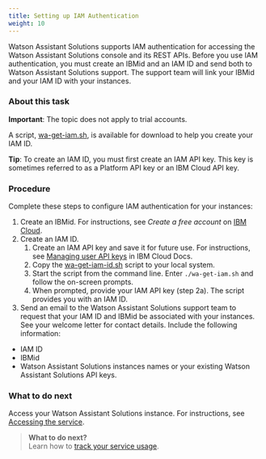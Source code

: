 ```yaml
---
title: Setting up IAM Authentication
weight: 10
---
```

Watson Assistant Solutions supports IAM authentication for accessing the Watson Assistant Solutions console and its REST APIs.  Before you use IAM authentication, you must create an IBMid and an IAM ID and send both to Watson Assistant Solutions support. The support team will link your IBMid and your IAM ID with your instances.

### About this task

**Important**: The topic does not apply to trial accounts.

A script, [wa-get-iam.sh](https://watson-personal-assistant.github.io/developer/assets/scripts/wa-get-iam-id.sh), is available for download to help you create your IAM ID.

**Tip**: To create an IAM ID, you must first create an IAM API key. This key is sometimes referred to as a Platform API key or an IBM Cloud API key.

### Procedure
Complete these steps to configure IAM authentication for your instances:
1.	Create an IBMid.  For instructions, see *Create a free account* on  [IBM Cloud](https://bluemix.net).
2.	Create an IAM ID.
    1. Create an IAM API key and save it for future use.  For instructions, see [Managing user API keys](https://console.bluemix.net/docs/iam/userid_keys.html#userapikey) in IBM Cloud Docs.
    2. Copy the [wa-get-iam-id.sh]({{site.baseurl}}/assets/scripts/wa-get-iam-id.sh) script to your local system.
    3. Start the script from the command line.  Enter `./wa-get-iam.sh` and follow the on-screen prompts.
    4. When prompted, provide your IAM API key (step 2a).  The script provides you with an IAM ID.
3.	Send an email to the Watson Assistant Solutions support team to request that your IAM ID and IBMid be associated with your instances. See your welcome letter for contact details.   Include the following information:<br/>
  -	IAM ID
  -	IBMid
  -	Watson Assistant Solutions instances names or your existing Watson Assistant Solutions API keys.

### What to do next
Access your Watson Assistant Solutions instance.  For instructions, see [Accessing the service]({{site.baseurl}}/get-started/get-api-key/).

> **What to do next?**<br/>
Learn how to [track your service usage]({{site.baseurl}}/further-topics/service_usage/).
